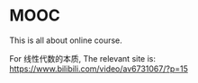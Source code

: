 # MOOC
This is all about online course.

For 线性代数的本质, The relevant site is: https://www.bilibili.com/video/av6731067/?p=15
